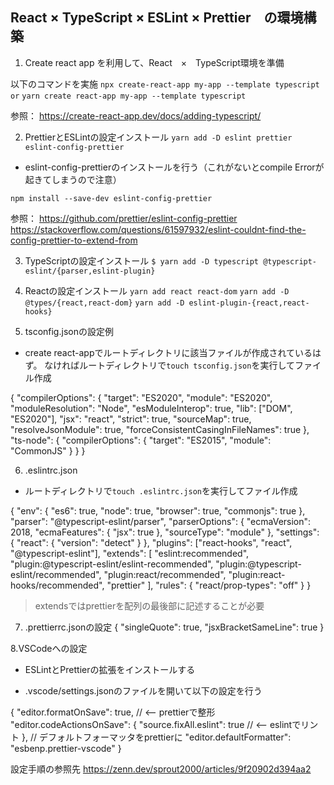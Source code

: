 ## React × TypeScript × ESLint × Prettier　の環境構築

1. Create react app を利用して、React　×　TypeScript環境を準備

以下のコマンドを実施
`npx create-react-app my-app --template typescript`
  `or`
`yarn create react-app my-app --template typescript`

参照：
https://create-react-app.dev/docs/adding-typescript/

2. PrettierとESLintの設定インストール
`yarn add -D eslint prettier eslint-config-prettier`

- eslint-config-prettierのインストールを行う（これがないとcompile Errorが起きてしまうので注意）

`npm install --save-dev eslint-config-prettier`

参照：
https://github.com/prettier/eslint-config-prettier
https://stackoverflow.com/questions/61597932/eslint-couldnt-find-the-config-prettier-to-extend-from

3. TypeScriptの設定インストール
`$ yarn add -D typescript @typescript-eslint/{parser,eslint-plugin}`

4. Reactの設定インストール
`yarn add react react-dom`
`yarn add -D @types/{react,react-dom}`
`yarn add -D eslint-plugin-{react,react-hooks}`

5. tsconfig.jsonの設定例

- create react-appでルートディレクトリに該当ファイルが作成されているはず。
  なければルートディレクトリで`touch tsconfig.json`を実行してファイル作成

{
  "compilerOptions": {
    "target": "ES2020",
    "module": "ES2020",
    "moduleResolution": "Node",
    "esModuleInterop": true,
    "lib": ["DOM", "ES2020"],
    "jsx": "react",
    "strict": true,
    "sourceMap": true,
    "resolveJsonModule": true,
    "forceConsistentCasingInFileNames": true
  },
  "ts-node": {
    "compilerOptions": {
      "target": "ES2015",
      "module": "CommonJS"
    }
  }
}

6. .eslintrc.json

- ルートディレクトリで`touch .eslintrc.json`を実行してファイル作成

{
  "env": {
    "es6": true,
    "node": true,
    "browser": true,
    "commonjs": true
  },
  "parser": "@typescript-eslint/parser",
  "parserOptions": {
    "ecmaVersion": 2018,
    "ecmaFeatures": {
      "jsx": true
    },
    "sourceType": "module"
  },
  "settings": {
    "react": {
      "version": "detect"
    }
  },
  "plugins": ["react-hooks", "react", "@typescript-eslint"],
  "extends": [
    "eslint:recommended",
    "plugin:@typescript-eslint/eslint-recommended",
    "plugin:@typescript-eslint/recommended",
    "plugin:react/recommended",
    "plugin:react-hooks/recommended",
    "prettier"
  ],
  "rules": {
    "react/prop-types": "off"
  }
}
> extendsではprettierを配列の最後部に記述することが必要

7. .prettierrc.jsonの設定
{
  "singleQuote": true,
  "jsxBracketSameLine": true
}

8.VSCodeへの設定

- ESLintとPrettierの拡張をインストールする

- .vscode/settings.jsonのファイルを開いて以下の設定を行う

{
  "editor.formatOnSave": true,    // <-- prettierで整形
  "editor.codeActionsOnSave": {
    "source.fixAll.eslint": true  // <-- eslintでリント
  },
  // デフォルトフォーマッタをprettierに
  "editor.defaultFormatter": "esbenp.prettier-vscode"
}

設定手順の参照先
https://zenn.dev/sprout2000/articles/9f20902d394aa2
